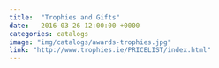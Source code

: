 ```yaml
---
title:  "Trophies and Gifts"
date:   2016-03-26 12:00:00 +0000
categories: catalogs
image: "img/catalogs/awards-trophies.jpg"
link: "http://www.trophies.ie/PRICELIST/index.html"
---
```

